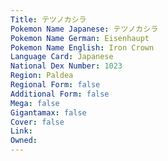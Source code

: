 ```yaml
---
﻿Title: テツノカシラ
Pokemon Name Japanese: テツノカシラ
Pokemon Name German: Eisenhaupt
Pokemon Name English: Iron Crown
Language Card: Japanese
National Dex Number: 1023
Region: Paldea
Regional Form: false
Additional Form: false
Mega: false
Gigantamax: false
Cover: false
Link: 
Owned: 
---
```

